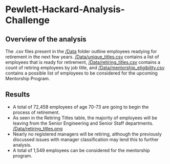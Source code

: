 # Pewlett-Hackard-Analysis-Challenge
## Overview of the analysis
The .csv files present in the [/Data](Data) folder outline employees readying for retirement in the next few years. [/Data/unique_titles.csv](unique_titles.csv) contains a list of employees that is ready for retirement, [/Data/retiring_titles.csv](retiring_titles.csv) contains a count of retiring employees by job title, and [/Data/mentorship_eligibility.csv](mentorship_eligibility.csv) contains a possible list of employees to be considered for the upcoming Mentorship Program.
## Results
- A total of 72,458 employees of age 70-73 are going to begin the process of retirement.
- As seen in the Retiring Titles table, the majority of employees will be leaving from the Senior Engineering and Senior Staff departments.
[/Data/retiring_titles.png]()
- Nearly no registered managers will be retiring, although the previously discussed issues with manager classification may lend this to further analysis.
- A total of 1,549 employees can be considered for the mentorship program.
